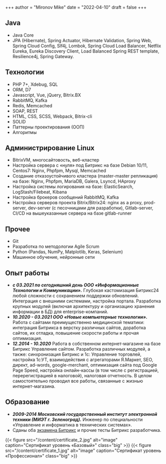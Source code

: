 +++
author = "Mironov Mike"
date = "2022-04-10"
draft = false
+++
## Java
- Java Core
- JPA (Hibernate), Spring Actuator, Hibernate Validation, Spring Web, Spring Cloud Config, Slf4j, Lombok, Spring Cloud
  Load Balancer, Netflix Eureka, Eureka Discovery Client, Load Balanced Spring REST template, Resilience4j, Spring
  Gateway.

## Технологии
- PHP 7+, Xdebug, SQL
- ORM, D7
- Javascript, Vue, jQuery, Bitrix.BX
- RabbitMQ, Kafka
- Redis, Memcached
- SOAP, REST
- HTML, CSS, SCSS, Webpack, Bitrix-cli
- SOLID
- Паттерны проектирования (ООП)
- Алгоритмы

## Администрирование Linux
- BitrixVM, многосайтовость, веб-кластер
- Настройка сервера с «нуля» под Битрикс на базе Debian 10/11, Centos7: Nginx, Phpfpm, Mysql, Memcached
- Создание отказоустойчивого кластера (master-master репликация) на базе: Nginx, Phpfpm, MariaDB, Galera, Lsyncd, HAproxy
- Настройка системы логирования на базе: ElasticSearch, LogStash/Filebeat, Kibana
- Настройка брокеров сообщений RabbitMQ, Kafka
- Настройка серверов проекта Bitrix/Bitrix24: nginx as a proxy, prod-server,
dev-server (с песочницами для разработки), Gitlab-server, CI/CD на вышеуказанные сервера на базе gitlab-runner

## Прочее
- Git
- Разработка по методологии Agile Scrum
- Python (Pandas, NumPy, Matplotlib, Keras, Selenium)
- Машинное обучение, нейронные сети


## Опыт работы
- ***с 03.2021 по сегодняшний день ООО «Информационные Технологии и Коммуникации».*** Глубокая кастомизация Битрикс24 любой сложности с сохранением поддержки обновлений. Интеграция с внешними системами, настройка портала.
  Разработка крупных модулей (включая архитектуру и организацию хранения информации в БД) для enterprise-компаний.
- ***10.2020 - 03.2021 ООО «Новые компьютерные технологии».*** Работа с сайтами преимущественно медицинской тематики: интеграция Битрикса в верстку различных сайтов, доработка сайтов, их отладка, повышение скорости работы и прочая оптимизация.
- ***12.2014 - 10.2020*** Работа в собственном интернет-магазине на базе Битрикс Управление сайтом. Разработка различных модулей, а также: синхронизация Битрикс и 1с: Управление торговлей,
настройка 1с:УТ, взаимодействия с агрегаторами Я.Маркет, SEO, директ, ad-words, google-merchant, оптимизация сайта под
Google Page Speed, настройка онлайн-кассы (в том числе с регистрацией, перерегистрацией в налоговой), налоговая отчетность.
В целом самостоятельно проводил все работы, связанные с жизнью интернет-магазина.

## Образование
- ***2009-2014 Московский государственный институт электронной техники (МИЭТ г. Зеленоград).***
Инженер по специальности «Управление и информатика в технических системах».
- Сданы оба [экзамена Битрикс](https://dev.1c-bitrix.ru/learning/resume.php?ID=41299847-137941) и прочие тесты Битрикс разработчика.


{{< figure src="/content/certificate_2.jpg" alt="image" caption="Сертификат уровень «Базовый»" class="big" >}}
{{< figure src="/content/certificate_1.jpg" alt="image" caption="Сертификат уровень «Профессионал»" class="big" >}}
